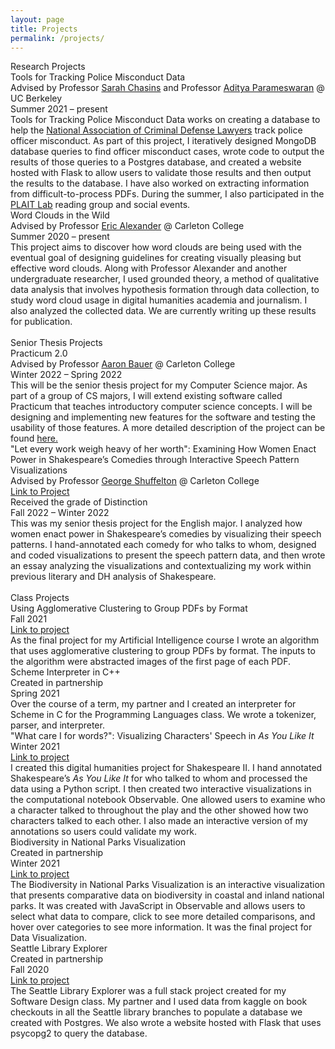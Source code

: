 ```yaml
---
layout: page
title: Projects
permalink: /projects/
---
```

<link rel="stylesheet" href="/assets/css/main.css">
<div class="project-heading">Research Projects</div>
<div class="small-spacer"></div>
<div class="project-title">Tools for Tracking Police Misconduct Data</div>
<div class="project-content">Advised by Professor <a href="https://schasins.com">Sarah Chasins</a> and Professor <a href="https://people.eecs.berkeley.edu/~adityagp/">Aditya Parameswaran</a> @ UC Berkeley</div>
<div class ="time">Summer 2021 – present</div>
<div class="tiny-spacer"></div>
<div class="project-content">Tools for Tracking Police Misconduct Data works on creating a database to help the <a href="https://www.nacdl.org">National Association of Criminal Defense Lawyers</a> track police officer misconduct. As part of this project, I iteratively designed MongoDB database queries to find officer misconduct cases, wrote code to output the results of those queries to a Postgres database, and created a website hosted with Flask to allow users to validate those results and then output the results to the database. I have also worked on extracting information from difficult-to-process PDFs. During the summer, I also participated in the <a href="https://plait-lab.org">PLAIT Lab</a> reading group and social events.</div>
<div class="small-spacer"></div>
<div class="project-title">Word Clouds in the Wild</div>
<div class="project-content">Advised by Professor <a href="https://cs.carleton.edu/faculty/ealexander/">Eric Alexander</a> @ Carleton College</div>
<div class ="time">Summer 2020 – present</div>
<div class="tiny-spacer"></div>
<div class="project-content">This project aims to discover how word clouds are being used with the eventual goal of designing guidelines for creating visually pleasing but effective word clouds. Along with Professor Alexander and another undergraduate researcher, I used grounded theory, a method of qualitative data analysis that involves hypothesis formation through data collection, to study word cloud usage in digital humanities academia and journalism. I also analyzed the collected data. We are currently writing up these results for publication.</div>
<br>

<div class="project-heading">Senior Thesis Projects</div>
<div class="small-spacer"></div>
<div class="project-title">Practicum 2.0</div>
<div class="project-content">Advised by Professor <a href="https://cs.carleton.edu/faculty/awb/">Aaron Bauer</a> @ Carleton College</div>
<div class ="time">Winter 2022 – Spring 2022</div>
<div class="tiny-spacer"></div>
<div class="project-content">This will be the senior thesis project for my Computer Science major. As part of a group of CS majors, I will extend existing software called Practicum that teaches introductory computer science concepts. I will be designing and implementing new features for the software and testing the usability of those features. A more detailed description of the project can be found <a href="https://cs.carleton.edu/cs_comps/2122/practicum2/index.php">here.</a></div>
<div class="small-spacer"></div>
<div class="project-title">"Let every work weigh heavy of her worth": Examining How Women Enact Power in Shakespeare’s Comedies through Interactive Speech Pattern Visualizations</div>
<div class="project-content">Advised by Professor <a href="https://www.carleton.edu/directory/gshuffel/">George Shuffelton</a> @ Carleton College</div>
<div class="project-content"><a href="https://observablehq.com/@hicker/let-every-word-weigh-heavy-of-her-worth">Link to Project</a></div>
<div class ="time">Received the grade of Distinction</div>
<div class ="time">Fall 2022 – Winter 2022</div>
<div class="tiny-spacer"></div>
<div class="project-content">This was my senior thesis project for the English major. I analyzed how women enact power in Shakespeare’s comedies by visualizing their speech patterns. I hand-annotated each comedy for who talks to whom, designed and coded visualizations to present the speech pattern data, and then wrote an essay analyzing the visualizations and contextualizing my work within previous literary and DH analysis of Shakespeare.</div>
<br>

<div class="project-heading">Class Projects</div>
<div class="small-spacer"></div>
<div class="project-title">Using Agglomerative Clustering to Group PDFs by Format</div>
<div class ="time">Fall 2021</div>
<div class="project-content"><a href="https://github.com/rmatouschekh/agglomerative-clustering">Link to project</a></div>
<div class="tiny-spacer"></div>
<div class="project-content">As the final project for my Artificial Intelligence course I wrote an algorithm that uses agglomerative clustering to group PDFs by format. The inputs to the algorithm were abstracted images of the first page of each PDF.</div>
<div class="small-spacer"></div>
<div class="project-title">Scheme Interpreter in C++</div>
<div class="project-content">Created in partnership</div>
<div class ="time">Spring 2021</div>
<div class="tiny-spacer"></div>
<div class="project-content">Over the course of a term, my partner and I created an interpreter for Scheme in C for the Programming Languages class. We wrote a tokenizer, parser, and interpreter.</div>
<div class="small-spacer"></div>
<div class="project-title">"What care I for words?": Visualizing Characters' Speech in <i>As You Like It</i></div>
<div class ="time">Winter 2021</div>
<div class="project-content"><a href="https://observablehq.com/d/29cdc0a5b39cd2a9">Link to project</a></div>
<div class="tiny-spacer"></div>
<div class="project-content">I created this digital humanities project for Shakespeare II. I hand annotated Shakespeare’s <i>As You Like It</i> for who talked to whom and processed the data using a Python script. I then created two interactive visualizations in the computational notebook Observable. One allowed users to examine who a character talked to throughout the play and the other showed how two characters talked to each other. I also made an interactive version of my annotations so users could validate my work.</div>
<div class="small-spacer"></div>
<div class="project-title">Biodiversity in National Parks Visualization</div>
<div class="project-content">Created in partnership</div>
<div class ="time">Winter 2021</div>
<div class="project-content"><a href="https://observablehq.com/d/de2724efec118340">Link to project</a></div>
<div class="tiny-spacer"></div>
<div class="project-content">The Biodiversity in National Parks Visualization is an interactive visualization that presents comparative data on biodiversity in coastal and inland national parks. It was created with JavaScript in Observable and allows users to select what data to compare, click to see more detailed comparisons, and hover over categories to see more information. It was the final project for Data Visualization.</div>
<div class="small-spacer"></div>
<div class="project-title">Seattle Library Explorer</div>
<div class="project-content">Created in partnership</div>
<div class ="time">Fall 2020</div>
<div class="project-content"><a href="https://github.com/rmatouschekh/seattle-library-explorer">Link to project</a></div>
<div class="tiny-spacer"></div>
<div class="project-content">The Seattle Library Explorer was a full stack project created for my Software Design class. My partner and I used data from kaggle on book checkouts in all the Seattle library branches to populate a database we created with Postgres. We also wrote a website hosted with Flask that uses psycopg2 to query the database.</div>
